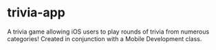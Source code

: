 # trivia-app
A trivia game allowing iOS users to play rounds of trivia from numerous categories! Created in conjunction with a Mobile Development class.
